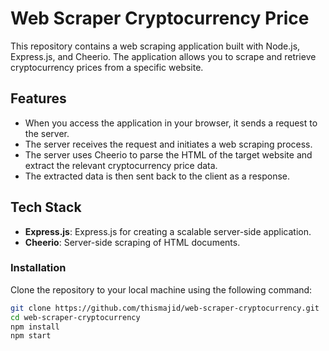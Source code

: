 # Web Scraper Cryptocurrency Price

This repository contains a web scraping application built with Node.js, Express.js, and Cheerio. The application allows you to scrape and retrieve cryptocurrency prices from a specific website.

## Features

- When you access the application in your browser, it sends a request to the server.
- The server receives the request and initiates a web scraping process.
- The server uses Cheerio to parse the HTML of the target website and extract the relevant cryptocurrency price data.
- The extracted data is then sent back to the client as a response.

## Tech Stack

- **Express.js**: Express.js for creating a scalable server-side application.
- **Cheerio**: Server-side scraping of HTML documents.

### Installation

Clone the repository to your local machine using the following command:

```bash
git clone https://github.com/thismajid/web-scraper-cryptocurrency.git
cd web-scraper-cryptocurrency
npm install
npm start
```
